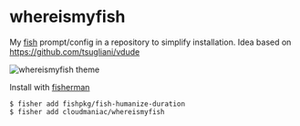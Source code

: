 # whereismyfish

My [fish](https://fishshell.com/) prompt/config in a repository to simplify installation.
Idea based on https://github.com/tsugliani/vdude

![whereismyfish theme](https://user-images.githubusercontent.com/10382023/32564504-c3fbbce4-c4b4-11e7-88d8-ccd50698ddb2.png)

Install with [fisherman](https://github.com/fisherman/fisherman)

```
$ fisher add fishpkg/fish-humanize-duration
$ fisher add cloudmaniac/whereismyfish
```

